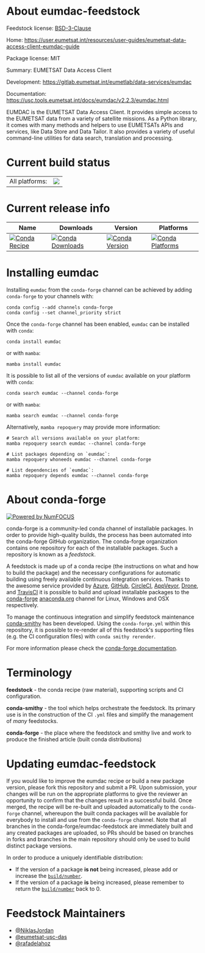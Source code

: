 About eumdac-feedstock
======================

Feedstock license: [BSD-3-Clause](https://github.com/conda-forge/eumdac-feedstock/blob/main/LICENSE.txt)

Home: https://user.eumetsat.int/resources/user-guides/eumetsat-data-access-client-eumdac-guide

Package license: MIT

Summary: EUMETSAT Data Access Client

Development: https://gitlab.eumetsat.int/eumetlab/data-services/eumdac

Documentation: https://usc.tools.eumetsat.int/docs/eumdac/v2.2.3/eumdac.html

EUMDAC is the EUMETSAT Data Access Client. It provides simple access to the EUMETSAT data from a variety of
satellite missions. As a Python library, it comes with many methods and helpers to use EUMETSATs APIs and
services, like Data Store and Data Tailor. It also provides a variety of useful command-line utilities for data search,
translation and processing.


Current build status
====================


<table><tr><td>All platforms:</td>
    <td>
      <a href="https://dev.azure.com/conda-forge/feedstock-builds/_build/latest?definitionId=19292&branchName=main">
        <img src="https://dev.azure.com/conda-forge/feedstock-builds/_apis/build/status/eumdac-feedstock?branchName=main">
      </a>
    </td>
  </tr>
</table>

Current release info
====================

| Name | Downloads | Version | Platforms |
| --- | --- | --- | --- |
| [![Conda Recipe](https://img.shields.io/badge/recipe-eumdac-green.svg)](https://anaconda.org/conda-forge/eumdac) | [![Conda Downloads](https://img.shields.io/conda/dn/conda-forge/eumdac.svg)](https://anaconda.org/conda-forge/eumdac) | [![Conda Version](https://img.shields.io/conda/vn/conda-forge/eumdac.svg)](https://anaconda.org/conda-forge/eumdac) | [![Conda Platforms](https://img.shields.io/conda/pn/conda-forge/eumdac.svg)](https://anaconda.org/conda-forge/eumdac) |

Installing eumdac
=================

Installing `eumdac` from the `conda-forge` channel can be achieved by adding `conda-forge` to your channels with:

```
conda config --add channels conda-forge
conda config --set channel_priority strict
```

Once the `conda-forge` channel has been enabled, `eumdac` can be installed with `conda`:

```
conda install eumdac
```

or with `mamba`:

```
mamba install eumdac
```

It is possible to list all of the versions of `eumdac` available on your platform with `conda`:

```
conda search eumdac --channel conda-forge
```

or with `mamba`:

```
mamba search eumdac --channel conda-forge
```

Alternatively, `mamba repoquery` may provide more information:

```
# Search all versions available on your platform:
mamba repoquery search eumdac --channel conda-forge

# List packages depending on `eumdac`:
mamba repoquery whoneeds eumdac --channel conda-forge

# List dependencies of `eumdac`:
mamba repoquery depends eumdac --channel conda-forge
```


About conda-forge
=================

[![Powered by
NumFOCUS](https://img.shields.io/badge/powered%20by-NumFOCUS-orange.svg?style=flat&colorA=E1523D&colorB=007D8A)](https://numfocus.org)

conda-forge is a community-led conda channel of installable packages.
In order to provide high-quality builds, the process has been automated into the
conda-forge GitHub organization. The conda-forge organization contains one repository
for each of the installable packages. Such a repository is known as a *feedstock*.

A feedstock is made up of a conda recipe (the instructions on what and how to build
the package) and the necessary configurations for automatic building using freely
available continuous integration services. Thanks to the awesome service provided by
[Azure](https://azure.microsoft.com/en-us/services/devops/), [GitHub](https://github.com/),
[CircleCI](https://circleci.com/), [AppVeyor](https://www.appveyor.com/),
[Drone](https://cloud.drone.io/welcome), and [TravisCI](https://travis-ci.com/)
it is possible to build and upload installable packages to the
[conda-forge](https://anaconda.org/conda-forge) [anaconda.org](https://anaconda.org/)
channel for Linux, Windows and OSX respectively.

To manage the continuous integration and simplify feedstock maintenance
[conda-smithy](https://github.com/conda-forge/conda-smithy) has been developed.
Using the ``conda-forge.yml`` within this repository, it is possible to re-render all of
this feedstock's supporting files (e.g. the CI configuration files) with ``conda smithy rerender``.

For more information please check the [conda-forge documentation](https://conda-forge.org/docs/).

Terminology
===========

**feedstock** - the conda recipe (raw material), supporting scripts and CI configuration.

**conda-smithy** - the tool which helps orchestrate the feedstock.
                   Its primary use is in the construction of the CI ``.yml`` files
                   and simplify the management of *many* feedstocks.

**conda-forge** - the place where the feedstock and smithy live and work to
                  produce the finished article (built conda distributions)


Updating eumdac-feedstock
=========================

If you would like to improve the eumdac recipe or build a new
package version, please fork this repository and submit a PR. Upon submission,
your changes will be run on the appropriate platforms to give the reviewer an
opportunity to confirm that the changes result in a successful build. Once
merged, the recipe will be re-built and uploaded automatically to the
`conda-forge` channel, whereupon the built conda packages will be available for
everybody to install and use from the `conda-forge` channel.
Note that all branches in the conda-forge/eumdac-feedstock are
immediately built and any created packages are uploaded, so PRs should be based
on branches in forks and branches in the main repository should only be used to
build distinct package versions.

In order to produce a uniquely identifiable distribution:
 * If the version of a package **is not** being increased, please add or increase
   the [``build/number``](https://docs.conda.io/projects/conda-build/en/latest/resources/define-metadata.html#build-number-and-string).
 * If the version of a package **is** being increased, please remember to return
   the [``build/number``](https://docs.conda.io/projects/conda-build/en/latest/resources/define-metadata.html#build-number-and-string)
   back to 0.

Feedstock Maintainers
=====================

* [@NiklasJordan](https://github.com/NiklasJordan/)
* [@eumetsat-usc-das](https://github.com/eumetsat-usc-das/)
* [@rafadelahoz](https://github.com/rafadelahoz/)

